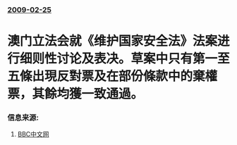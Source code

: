 ### [2009-02-25](/news/2009/02/25/index.md)

##### 
# 澳门立法会就《维护国家安全法》法案进行细则性讨论及表决。草案中只有第一至五條出現反對票及在部份條款中的棄權票，其餘均獲一致通過。




### 信息来源:

1. [BBC中文网](http://news.bbc.co.uk/chinese/simp/hi/newsid_7900000/newsid_7909800/7909813.stm)
